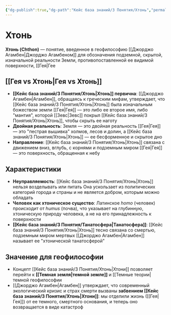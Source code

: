 ```yaml
---
{"dg-publish":true,"dg-path":"Кейс база знаний/3 Понятия/Хтонь","permalink":"/kejs-baza-znanij/3-ponyatiya/hton/"}
---
```



# Хтонь

**Хтонь (Chthon)** — понятие, введенное в геофилософию [[Джорджо Агамбен\|Джорджо Агамбеном]] для обозначения подземной, скрытой, изначальной реальности Земли, противопоставленной ее видимой поверхности, [[Гея|Гее

## [[Гея vs Хтонь\|Гея vs Хтонь]]
- **[[Кейс база знаний/3 Понятия/Хтонь\|Хтонь]] первична**: [[Джорджо Агамбен\|Агамбен]], обращаясь к греческим мифам, утверждает, что [[Кейс база знаний/3 Понятия/Хтонь\|Хтонь]] была изначальным божеством земли [[Гея\|Гея]] — это либо ее второе имя, либо "мантия", которой [[Зевс\|Зевс]] покрыл [[Кейс база знаний/3 Понятия/Хтонь\|Хтонь]], чтобы скрыть ее наготу 
- **Двойная реальность**: Земля — это двойная реальность [[Гея\|Гея]] — это "пестрая вышивка" холмов, лесов и долин, а [[Кейс база знаний/3 Понятия/Хтонь\|Хтонь]] — ее бесформенное и скрытое дно 
- **Направление**: [[Кейс база знаний/3 Понятия/Хтонь\|Хтонь]] связана с движением вниз, вглубь, с корнями и подземным миром [[Гея\|Гея]] — это поверхность, обращенная к небу 

## Характеристики
- **Неуправляемость**: [[Кейс база знаний/3 Понятия/Хтонь\|Хтонь]] нельзя возделывать или питать Она ускользает из политических категорий города и страны и не является добром, которым можно обладать 
- **Человек как хтоническое существо**: Латинское *homo* (человек) происходит от *humus* (почва), что указывает на глубинную, хтоническую природу человека, а не на его принадлежность к поверхности 
- **[[Кейс база знаний/3 Понятия/Танатосфера\|Танатосфера]]**: [[Кейс база знаний/3 Понятия/Хтонь\|Хтонь]] тесно связана со смертью, подземным миром мертвых [[Джорджо Агамбен\|Агамбен]] называет ее "хтонической танатосферой" 

## Значение для геофилософии
- Концепт [[Кейс база знаний/3 Понятия/Хтонь\|Хтони]] позволяет перейти к **[[Темная земля\|темной земле]]** и [[Темные теории|темной геофилософии
- [[Джорджо Агамбен\|Агамбен]] утверждает, что современный экологический кризис и страх смерти вызваны **забвением [[Кейс база знаний/3 Понятия/Хтонь\|Хтони]]**: мы отделили жизнь ([[Гея\|Гея]]) от ее темного, смертного основания, и теперь оно возвращается в виде катастроф 


